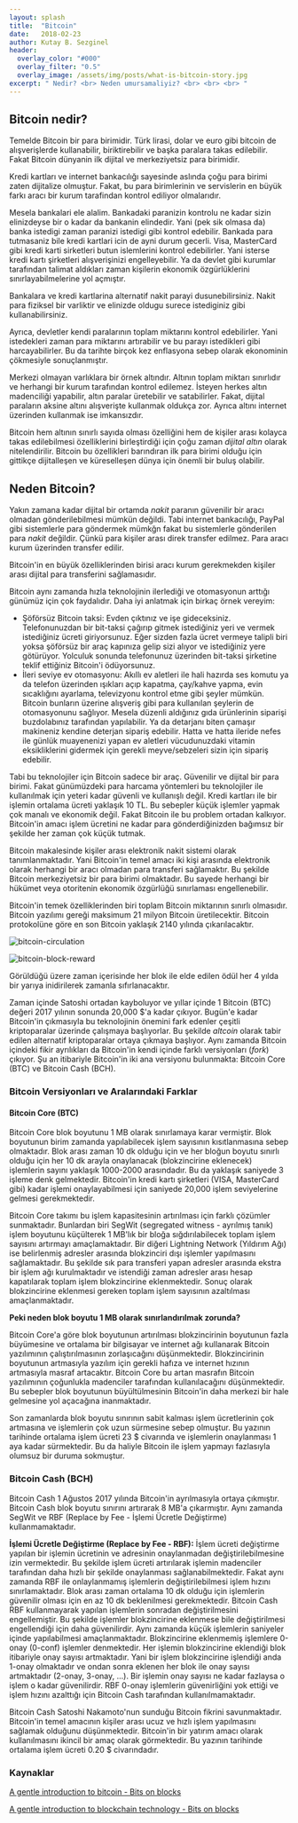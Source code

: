 ```yaml
---
layout: splash
title:  "Bitcoin"
date:   2018-02-23
author: Kutay B. Sezginel
header:
  overlay_color: "#000"
  overlay_filter: "0.5"
  overlay_image: /assets/img/posts/what-is-bitcoin-story.jpg
excerpt: " Nedir? <br> Neden umursamaliyiz? <br> <br> <br> "
---
```


Bitcoin nedir?
--------------
Temelde Bitcoin bir para birimidir.
Türk lirasi, dolar ve euro gibi bitcoin de alışverişlerde kullanabilir, biriktirebilir ve başka paralara takas edilebilir.
Fakat Bitcoin dünyanin ilk dijital ve merkeziyetsiz para birimidir.

Kredi kartları ve internet bankacılığı sayesinde aslında çoğu para birimi zaten dijitalize olmuştur.
Fakat, bu para birimlerinin ve servislerin en büyük farkı aracı bir kurum tarafindan kontrol ediliyor olmalarıdır.

Mesela bankalari ele alalim.
Bankadaki paranizin kontrolu ne kadar sizin elinizdeyse bir o kadar da bankanin elindedir.
Yani (pek sik olmasa da) banka istedigi zaman paranizi istedigi gibi kontrol edebilir.
Bankada para tutmasaniz bile kredi kartlari icin de ayni durum gecerli.
Visa, MasterCard gibi kredi karti sirketleri butun islemlerini kontrol edebilirler.
Yani isterse kredi kartı şirketleri alışverişinizi engelleyebilir.
Ya da devlet gibi kurumlar tarafından talimat aldıkları zaman kişilerin ekonomik özgürlüklerini sınırlayabilmelerine yol açmıştır.

Bankalara ve kredi kartlarina alternatif nakit parayi dusunebilirsiniz.
Nakit para fiziksel bir varliktir ve elinizde oldugu surece istediginiz gibi kullanabilirsiniz.

Ayrıca, devletler kendi paralarının toplam miktarını kontrol edebilirler.
Yani istedekleri zaman para miktarını artırabilir ve bu parayı
istedikleri gibi harcayabilirler.
Bu da tarihte birçok kez enflasyona sebep olarak ekonominin çökmesiyle sonuçlanmıştır.

Merkezi olmayan varlıklara bir örnek altındır.
Altının toplam miktarı sınırlıdır ve herhangi bir kurum tarafından kontrol edilemez.
İsteyen herkes altın madenciliği yapabilir, altın paralar üretebilir ve satabilirler.
Fakat, dijital paraların aksine altını alışverişte kullanmak oldukça zor.
Ayrıca altını internet üzerinden kullanmak ise imkansızdır.

Bitcoin hem altının sınırlı sayıda olması özelliğini hem de kişiler arası kolayca
takas edilebilmesi özelliklerini birleştirdiği için çoğu zaman *dijital altın*
olarak nitelendirilir.
Bitcoin bu özellikleri barındıran ilk para birimi olduğu için gittikçe dijitalleşen
ve küreselleşen dünya için önemli bir buluş olabilir.

Neden Bitcoin?
--------------

Yakın zamana kadar dijital bir ortamda *nakit* paranın güvenilir bir aracı
olmadan gönderilebilmesi mümkün değildi.
Tabi internet bankacılığı, PayPal gibi sistemlerle para
göndermek mümkğn fakat bu sistemlerle gönderilen para *nakit*
değildir. Çünkü para kişiler arası direk transfer edilmez.
Para aracı kurum üzerinden transfer edilir.

Bitcoin'in en büyük özelliklerinden birisi aracı kurum gerekmekden kişiler arası dijital para transferini sağlamasıdır.

Bitcoin aynı zamanda hızla teknolojinin ilerlediği ve otomasyonun arttığı günümüz için çok faydalıdır.
Daha iyi anlatmak için birkaç örnek vereyim:
- Şöförsüz Bitcoin taksi: Evden çıktınız ve işe gideceksiniz.
Telefonunuzdan bir bit-taksi çağırıp gitmek istediğiniz yeri
ve vermek istediğiniz ücreti giriyorsunuz.
Eğer sizden fazla ücret vermeye talipli biri yoksa şöförsüz
bir araç kapınıza gelip sizi alıyor ve istediğiniz yere götürüyor.
Yolculuk sonunda telefonunuz üzerinden bit-taksi şirketine
teklif ettiğiniz Bitcoin'i ödüyorsunuz.
- İleri seviye ev otomasyonu: Akıllı ev aletleri ile hali
hazırda ses komutu ya da telefon üzerinden ışıkları açıp
kapatma, çay/kahve yapma, evin sıcaklığını ayarlama, televizyonu kontrol etme gibi şeyler mümkün.
Bitcoin bunların üzerine alışveriş gibi para kullanılan şeylerin de otomasyonunu sağlıyor.
Mesela düzenli aldığınız gıda ürünlerinin siparişi buzdolabınız tarafından yapılabilir.
Ya da detarjanı biten çamaşır makineniz kendine deterjan
sipariş edebilir.
Hatta ve hatta ileride nefes ile günlük muayenenizi
yapan ev aletleri vücudunuzdaki vitamin eksikliklerini
gidermek için gerekli meyve/sebzeleri sizin için sipariş
edebilir.

Tabi bu teknolojiler için Bitcoin sadece bir araç.
Güvenilir ve dijital bir para birimi.
Fakat günümüzdeki para harcama yöntemleri bu teknolojiler
ile kullanılmak için yeteri kadar güvenli ve kullanışlı değil.
Kredi kartları ile bir işlemin ortalama ücreti yaklaşık 10 TL.
Bu sebepler küçük işlemler yapmak çok manalı ve ekonomik değil.
Fakat Bitcoin ile bu problem ortadan kalkıyor.
Bitcoin'in amacı işlem ücretini ne kadar para gönderdiğinizden bağımsız bir şekilde her zaman çok küçük tutmak.


Bitcoin makalesinde kişiler arası elektronik nakit sistemi olarak tanımlanmaktadır.
Yani Bitcoin'in temel amacı iki kişi arasında elektronik olarak herhangi bir aracı olmadan para transferi sağlamaktır.
Bu şekilde Bitcoin merkeziyetsiz bir para birimi olmaktadır.
Bu sayede herhangi bir hükümet veya otoritenin ekonomik özgürlüğü sınırlaması engellenebilir.

Bitcoin'in temek özelliklerinden biri toplam Bitcoin miktarının sınırlı olmasıdır.
Bitcoin yazılımı gereği maksimum 21 milyon Bitcoin üretilecektir.
Bitcoin protokolüne göre en son Bitcoin yaklaşık 2140 yılında çıkarılacaktır.

![bitcoin-circulation](/assets/img/posts/bitcoin-circulation.jpg)

![bitcoin-block-reward](/assets/img/posts/bitcoin-block-reward.jpg)

Görüldüğü üzere zaman içerisinde her blok ile elde edilen ödül her 4 yılda bir
yarıya inidirilerek zamanla sıfırlanacaktır.

Zaman içinde Satoshi ortadan kayboluyor ve yıllar içinde 1 Bitcoin (BTC)
değeri 2017 yılının sonunda 20,000 $'a kadar çıkıyor. Bugün'e kadar Bitcoin'in çıkmasıyla
bu teknolojinin önemini fark edenler çeşitli kriptoparalar üzerinde çalışmaya başlıyorlar.
Bu şekilde *altcoin* olarak tabir edilen alternatif kriptoparalar ortaya çıkmaya başlıyor.
Aynı zamanda Bitcoin içindeki fikir ayrılıkları da Bitcoin'in kendi içinde farklı versiyonları (*fork*)
çıkıyor. Şu an itibariyle Bitcoin'in iki ana versiyonu bulunmakta: Bitcoin Core (BTC) ve Bitcoin Cash (BCH).

### Bitcoin Versiyonları ve Aralarındaki Farklar

#### Bitcoin Core (BTC)

Bitcoin Core blok boyutunu 1 MB olarak sınırlamaya karar vermiştir.
Blok boyutunun birim zamanda yapılabilecek işlem sayısının kısıtlanmasına sebep olmaktadır.
Blok arası zaman 10 dk olduğu için ve her bloğun boyutu sınırlı olduğu için her 10 dk
arayla onaylanacak (blokzincirine eklenecek) işlemlerin sayını yaklaşık 1000-2000 arasındadır.
Bu da yaklaşık saniyede 3 işleme denk gelmektedir.
Bitcoin'in kredi kartı şirketleri (VISA, MasterCard gibi) kadar işlemi onaylayabilmesi için
saniyede 20,000 işlem seviyelerine gelmesi gerekmektedir.

Bitcoin Core takımı bu işlem kapasitesinin artırılması için farklı çözümler sunmaktadır.
Bunlardan biri SegWit (segregated witness - ayrılmış tanık) işlem boyutunu küçülterek
1 MB'lık bir bloğa sığdırılabilecek toplam işlem sayısını artırmayı amaçlamaktadır.
Bir diğeri Lightning Network (Yıldırım Ağı) ise belirlenmiş adresler arasında blokzinciri
dışı işlemler yapılmasını sağlamaktadır. Bu şekilde sık para transferi yapan adresler arasında
ekstra bir işlem ağı kurulmaktadır ve istendiği zaman adresler arası hesap kapatılarak toplam
işlem blokzincirine eklenmektedir. Sonuç olarak blokzincirine eklenmesi gereken toplam işlem
sayısının azaltılması amaçlanmaktadır.

**Peki neden blok boyutu 1 MB olarak sınırlandırılmak zorunda?**

Bitcoin Core'a göre blok boyutunun artırılması blokzincirinin boyutunun fazla büyümesine ve ortalama
bir bilgisayar ve internet ağı kullanarak Bitcoin yazılımının çalıştırılmasının zorlaşıcağını düşünmektedir.
Blokzincirinin boyutunun artmasıyla yazılım için gerekli hafıza ve internet hızının artmasıyla masraf artacaktır.
Bitcoin Core bu artan masrafın Bitcoin yazılımının çoğunlukla madenciler tarafından kullanılacağını düşünmektedir.
Bu sebepler blok boyutunun büyültülmesinin Bitcoin'in daha merkezi bir hale gelmesine yol açacağına inanmaktadır.


Son zamanlarda blok boyutu sınırının sabit kalması işlem ücretlerinin çok artmasına ve işlemlerin çok uzun sürmesine sebep olmuştur.
Bu yazının tarihinde ortalama işlem ücreti 23 $ civarında ve işlemlerin onaylanması 1 aya kadar sürmektedir.
Bu da haliyle Bitcoin ile işlem yapmayı fazlasıyla olumsuz bir duruma sokmuştur.


### Bitcoin Cash (BCH)

Bitcoin Cash 1 Ağustos 2017 yılında Bitcoin'in ayrılmasıyla ortaya çıkmıştır.
Bitcoin Cash blok boyutu sınırını artırarak 8 MB'a çıkarmıştır.
Aynı zamanda SegWit ve RBF (Replace by Fee - İşlemi Ücretle Değiştirme) kullanmamaktadır.

**İşlemi Ücretle Değiştirme (Replace by Fee - RBF):** İşlem ücreti değiştirme yapılan bir işlemin ücretinin ve adresinin onaylanmadan değiştirilebilmesine izin vermektedir.
Bu şekilde işlem ücreti artırılarak işlemin madenciler tarafından daha hızlı bir şekilde
onaylanması sağlanabilmektedir.
Fakat aynı zamanda RBF ile onlaylanmamış işlemlerin
değiştirilebilmesi işlem hızını sınırlamaktadır.
Blok arası zaman ortalama 10 dk olduğu için işlemlerin güvenilir olması için en az 10 dk beklenilmesi gerekmektedir.
Bitcoin Cash RBF kullanmayarak yapılan işlemlerin sonradan değiştirilmesini engellemiştir.
Bu şekilde işlemler blokzincirine eklenmese bile değiştirilmesi engellendiği için
daha güvenilirdir.
Aynı zamanda küçük işlemlerin saniyeler içinde yapılabilmesi amaçlanmaktadır.
Blokzincirine eklenmemiş işlemlere 0-onay (0-conf) işlemler denmektedir.
Her işlemin blokzincirine eklendiği blok itibariyle onay sayısı artmaktadır.
Yani bir işlem blokzincirine işlendiği anda 1-onay olmaktadır ve ondan sonra eklenen
her blok ile onay sayısı artmaktadır (2-onay, 3-onay, ...).
Bir işlemin onay sayısı ne kadar fazlaysa o işlem o kadar güvenilirdir.
RBF 0-onay işlemlerin güvenirliğini yok ettiği ve işlem hızını azalttığı için Bitcoin Cash tarafından kullanılmamaktadır.

Bitcoin Cash Satoshi Nakamoto'nun sunduğu Bitcoin fikrini savunmaktadır.
Bitcoin'in temel amacının kişiler arası ucuz ve hızlı işlem yapılmasını sağlamak olduğunu düşünmektedir.
Bitcoin'in bir yatırım amacı olarak kullanılmasını ikincil bir amaç olarak görmektedir.
Bu yazının tarihinde ortalama işlem ücreti 0.20 $ civarındadır.


### Kaynaklar

[A gentle introduction to bitcoin - Bits on blocks](https://bitsonblocks.net/2015/09/01/a-gentle-introduction-to-bitcoin/)

[A gentle introduction to blockchain technology - Bits on blocks](https://bitsonblocks.net/2015/09/09/a-gentle-introduction-to-blockchain-technology/)

